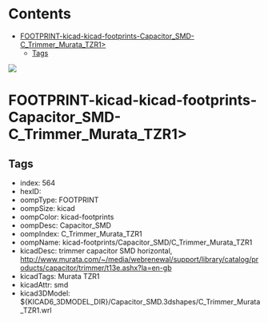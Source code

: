 



Contents
========

* [FOOTPRINT-kicad-kicad-footprints-Capacitor_SMD-C_Trimmer_Murata_TZR1>](#footprint-kicad-kicad-footprints-capacitor_smd-c_trimmer_murata_tzr1)
	* [Tags](#tags)
  
![][im]
# FOOTPRINT-kicad-kicad-footprints-Capacitor_SMD-C_Trimmer_Murata_TZR1>

## Tags

- index: 564
- hexID: 
- oompType: FOOTPRINT
- oompSize: kicad
- oompColor: kicad-footprints
- oompDesc: Capacitor_SMD
- oompIndex: C_Trimmer_Murata_TZR1
- oompName: kicad-footprints/Capacitor_SMD/C_Trimmer_Murata_TZR1
- kicadDesc: trimmer capacitor SMD horizontal, http://www.murata.com/~/media/webrenewal/support/library/catalog/products/capacitor/trimmer/t13e.ashx?la=en-gb
- kicadTags: Murata TZR1
- kicadAttr: smd
- kicad3DModel: ${KICAD6_3DMODEL_DIR}/Capacitor_SMD.3dshapes/C_Trimmer_Murata_TZR1.wrl



[im]: image.png
